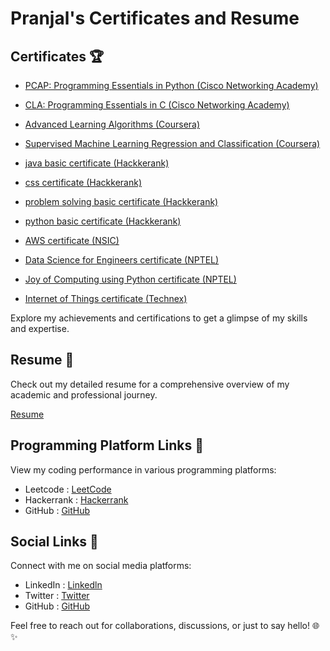 # Pranjal's Certificates and Resume
## Certificates 🏆
- [PCAP: Programming Essentials in Python (Cisco Networking Academy)](https://github.com/PranjalRay/My-Profile/blob/main/My-certificates/PRANJALRAY-Programming%20Esse-certificate.pdf)

- [CLA: Programming Essentials in C (Cisco Networking Academy)](https://github.com/PranjalRay/My-Profile/blob/main/My-certificates/PRANJALRAY-CLA%20-%20Programmin-certificate.pdf)

- [Advanced Learning Algorithms (Coursera)](https://github.com/PranjalRay/My-Profile/blob/main/My-certificates/Advanced%20Learning%20Algorithms-%20Coursera.pdf)

- [Supervised Machine Learning Regression and Classification (Coursera)](https://github.com/PranjalRay/My-Profile/blob/main/My-certificates/Supervised%20Machine%20Learning%20Regression%20and%20Classification-%20Coursera.pdf)
  
- [java basic certificate (Hackkerank)](https://github.com/PranjalRay/My-Profile/blob/main/My-certificates/java_basic%20certificate-%20Hackkerank.pdf)

- [css certificate (Hackkerank)](https://github.com/PranjalRay/My-Profile/blob/main/My-certificates/css%20certificate-%20Hackkerank.pdf)
  
- [problem solving basic certificate (Hackkerank)](https://github.com/PranjalRay/My-Profile/blob/main/My-certificates/problem_solving_basic%20certificate-%20Hackkerank.pdf)

- [python basic certificate (Hackkerank)](https://github.com/PranjalRay/My-Profile/blob/main/My-certificates/python_basic%20certificate-%20Hackkerank.pdf)

- [AWS certificate (NSIC)](https://github.com/PranjalRay/My-Profile/blob/main/My-certificates/AWS-%20NSIC%20Certificate.pdf)

- [Data Science for Engineers certificate (NPTEL)](https://github.com/PranjalRay/My-Profile/blob/main/My-certificates/Data%20Science%20for%20Engineers-NPTEL.jpeg)

- [Joy of Computing using Python certificate (NPTEL)](https://github.com/PranjalRay/My-Profile/blob/main/My-certificates/The%20Joy%20of%20Computing%20using%20Python-%20NPTEL.jpeg)

- [Internet of Things certificate (Technex)](https://github.com/PranjalRay/My-Profile/blob/main/My-certificates/IoT-%20Technex%20Certificate.pdf)

Explore my achievements and certifications to get a glimpse of my skills and expertise.

## Resume 📄
Check out my detailed resume for a comprehensive overview of my academic and professional journey.

[Resume]()

## Programming Platform Links 🔗
View my coding performance in various programming platforms:

- Leetcode : [LeetCode](https://leetcode.com/Pranjal_Ray/)
- Hackerrank : [Hackerrank]([https://twitter.com/Pranjal71972881](https://www.hackerrank.com/profile/21951a6695_RAY))
- GitHub : [GitHub](https://github.com/PranjalRay)
  
## Social Links 🔗
Connect with me on social media platforms:

- LinkedIn : [Linkedln](https://www.linkedin.com/in/pranjal-ray/)
- Twitter : [Twitter](https://twitter.com/Pranjal71972881)
- GitHub : [GitHub](https://github.com/PranjalRay)
  
Feel free to reach out for collaborations, discussions, or just to say hello! 🌐✨
